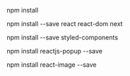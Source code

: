 npm install

npm install --save react react-dom next

npm install --save styled-components

npm install reactjs-popup --save

npm install react-image --save